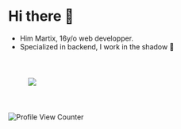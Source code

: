 # Hi there 👋
- Him Martix, 16y/o web developper.
- Specialized in backend, I work in the shadow 🥷
<img style="max-width:40%; height:auto; padding:40px" src="https://github-readme-stats.vercel.app/api?username=MartixInTheMatrix&theme=dark&show_icons=true">

![Profile View Counter](https://komarev.com/ghpvc/?username=MartixInTheMatrix)
